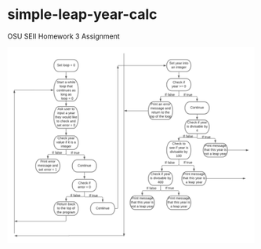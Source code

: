 # simple-leap-year-calc
OSU SEII Homework 3 Assignment

![Image description](https://github.com/JoshBell302/simple-leap-year-calc/blob/main/Leap%20Year%20Calc%20Diagram.png)
